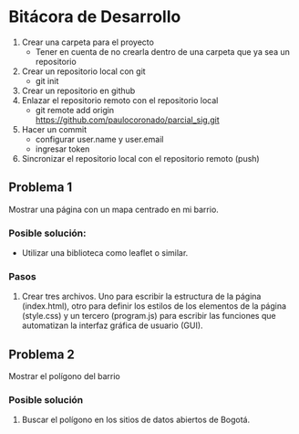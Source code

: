 # Bitácora de Desarrollo

1. Crear una carpeta para el proyecto
   * Tener en cuenta de no crearla dentro de una carpeta que ya sea un repositorio
2. Crear un repositorio local con git
   * git init
3. Crear un repositorio en github
4. Enlazar el repositorio remoto con el repositorio local
   * git remote add origin https://github.com/paulocoronado/parcial_sig.git
5. Hacer un commit
   * configurar user.name y user.email
   * ingresar token
6. Sincronizar el repositorio local con el repositorio remoto (push)

## Problema 1

Mostrar una página con un mapa centrado en mi barrio.

### Posible solución:

* Utilizar una biblioteca como leaflet o similar.

### Pasos

1. Crear tres archivos. Uno para escribir la estructura de la página (index.html), otro para definir los estilos de los elementos de la página (style.css) y un tercero (program.js) para escribir las funciones que automatizan la interfaz gráfica de usuario (GUI).

## Problema 2

Mostrar el polígono del barrio

### Posible solución

1. Buscar el polígono en los sitios de datos abiertos de Bogotá.